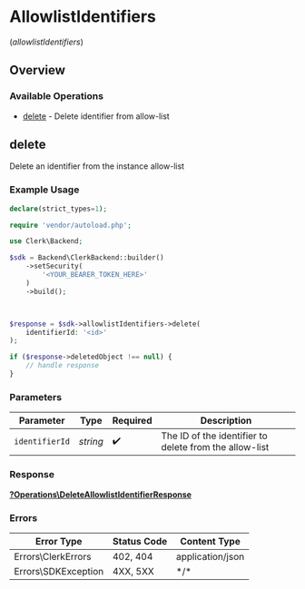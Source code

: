 # AllowlistIdentifiers
(*allowlistIdentifiers*)

## Overview

### Available Operations

* [delete](#delete) - Delete identifier from allow-list

## delete

Delete an identifier from the instance allow-list

### Example Usage

```php
declare(strict_types=1);

require 'vendor/autoload.php';

use Clerk\Backend;

$sdk = Backend\ClerkBackend::builder()
    ->setSecurity(
        '<YOUR_BEARER_TOKEN_HERE>'
    )
    ->build();



$response = $sdk->allowlistIdentifiers->delete(
    identifierId: '<id>'
);

if ($response->deletedObject !== null) {
    // handle response
}
```

### Parameters

| Parameter                                              | Type                                                   | Required                                               | Description                                            |
| ------------------------------------------------------ | ------------------------------------------------------ | ------------------------------------------------------ | ------------------------------------------------------ |
| `identifierId`                                         | *string*                                               | :heavy_check_mark:                                     | The ID of the identifier to delete from the allow-list |

### Response

**[?Operations\DeleteAllowlistIdentifierResponse](../../Models/Operations/DeleteAllowlistIdentifierResponse.md)**

### Errors

| Error Type          | Status Code         | Content Type        |
| ------------------- | ------------------- | ------------------- |
| Errors\ClerkErrors  | 402, 404            | application/json    |
| Errors\SDKException | 4XX, 5XX            | \*/\*               |